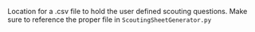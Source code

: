 Location for a .csv file to hold the user defined scouting questions. Make sure to reference the proper file in `ScoutingSheetGenerator.py`